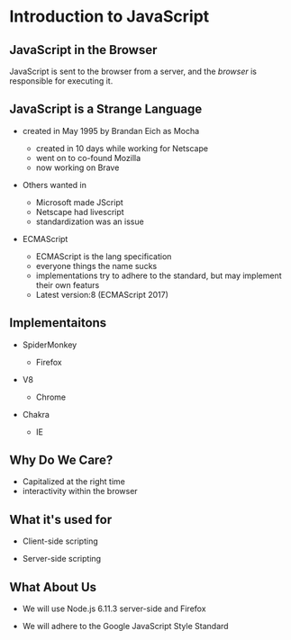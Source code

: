 Introduction to JavaScript
==========================

JavaScript in the Browser
-------------------------

JavaScript is sent to the browser from a server, and the *browser* is responsible
for executing it.


JavaScript is a Strange Language
--------------------------------
+ created in May 1995 by Brandan Eich as Mocha
    - created in 10 days while working for Netscape
    - went on to co-found Mozilla
    - now working on Brave


+ Others wanted in
    - Microsoft made JScript
    - Netscape had livescript
    - standardization was an issue

+ ECMAScript
    - ECMAScript is the lang specification
    - everyone things the name sucks
    - implementations try to adhere to the standard, but may implement their own featurs
    - Latest version:8 (ECMAScript 2017)

Implementaitons
---------------

+ SpiderMonkey
    - Firefox


+ V8
    - Chrome


+ Chakra
    - IE


Why Do We Care?
---------------

+ Capitalized at the right time
+ interactivity within the browser


What it's used for
------------------

+ Client-side scripting

+ Server-side scripting


What About Us
-------------

+ We will use Node.js 6.11.3 server-side and Firefox

+ We will adhere to the Google JavaScript Style Standard
